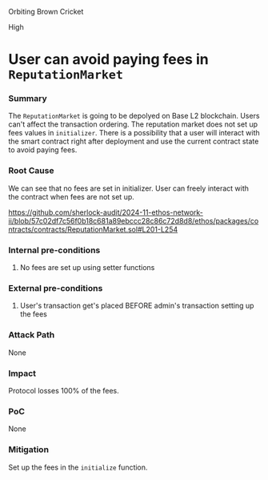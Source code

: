 Orbiting Brown Cricket

High

# User can avoid paying fees in `ReputationMarket`

### Summary

The `ReputationMarket` is going to be depolyed on Base L2 blockchain. Users can't affect the transaction ordering. The reputation market does not set up fees values in `initializer`. There is a possibility that a user will interact with the smart contract right after deployment and use the current contract state to avoid paying fees.

### Root Cause

We can see that no fees are set in initializer. User can freely interact with the contract when fees are not set up.

https://github.com/sherlock-audit/2024-11-ethos-network-ii/blob/57c02df7c56f0b18c681a89ebccc28c86c72d8d8/ethos/packages/contracts/contracts/ReputationMarket.sol#L201-L254

### Internal pre-conditions

1. No fees are set up using setter functions

### External pre-conditions

1. User's transaction get's placed BEFORE admin's transaction setting up the fees

### Attack Path

None

### Impact

Protocol losses 100% of the fees.

### PoC

None

### Mitigation

Set up the fees in the `initialize` function.